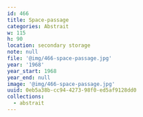 ```yaml
---
id: 466
title: Space-passage
categories: Abstrait
w: 115
h: 90
location: secondary storage
note: null
file: '@img/466-space-passage.jpg'
year: '1968'
year_start: 1968
year_end: null
image: '@img/466-space-passage.jpg'
uuid: 0eb5a38b-cc94-4273-98f0-ed5af9128dd0
collections:
  - abstrait
---
```


